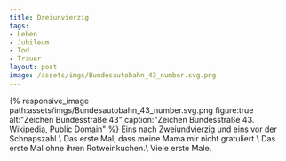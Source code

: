 ```yaml
---
title: Dreiunvierzig
tags:
- Leben
- Jubileum
- Tod
- Trauer
layout: post
image: /assets/imgs/Bundesautobahn_43_number.svg.png
---
```

{% responsive_image path:assets/imgs/Bundesautobahn_43_number.svg.png
figure:true alt:"Zeichen Bundesstraße 43"
caption:"Zeichen Bundesstraße 43. Wikipedia, Public Domain" %}
Eins nach Zweiundvierzig und eins vor der Schnapszahl.\\
Das erste Mal, dass meine Mama mir nicht gratuliert.\\
Das erste Mal ohne ihren Rotweinkuchen.\\
Viele erste Male.
